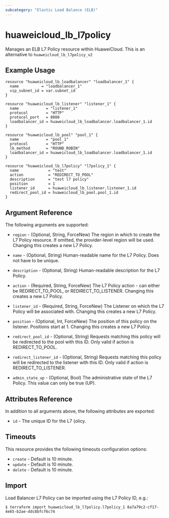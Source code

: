 ```yaml
---
subcategory: "Elastic Load Balance (ELB)"
---
```


# huaweicloud_lb_l7policy

Manages an ELB L7 Policy resource within HuaweiCloud.
This is an alternative to `huaweicloud_lb_l7policy_v2`

## Example Usage

```hcl
resource "huaweicloud_lb_loadbalancer" "loadbalancer_1" {
  name          = "loadbalancer_1"
  vip_subnet_id = var.subnet_id
}

resource "huaweicloud_lb_listener" "listener_1" {
  name            = "listener_1"
  protocol        = "HTTP"
  protocol_port   = 8080
  loadbalancer_id = huaweicloud_lb_loadbalancer.loadbalancer_1.id
}

resource "huaweicloud_lb_pool" "pool_1" {
  name            = "pool_1"
  protocol        = "HTTP"
  lb_method       = "ROUND_ROBIN"
  loadbalancer_id = huaweicloud_lb_loadbalancer.loadbalancer_1.id
}

resource "huaweicloud_lb_l7policy" "l7policy_1" {
  name             = "test"
  action           = "REDIRECT_TO_POOL"
  description      = "test l7 policy"
  position         = 1
  listener_id      = huaweicloud_lb_listener.listener_1.id
  redirect_pool_id = huaweicloud_lb_pool.pool_1.id
}
```

## Argument Reference

The following arguments are supported:

* `region` - (Optional, String, ForceNew) The region in which to create the L7 Policy resource.
    If omitted, the provider-level region will be used.
    Changing this creates a new L7 Policy.

* `name` - (Optional, String) Human-readable name for the L7 Policy. Does not have
    to be unique.

* `description` - (Optional, String) Human-readable description for the L7 Policy.

* `action` - (Required, String, ForceNew) The L7 Policy action - can either be REDIRECT\_TO\_POOL,
    or REDIRECT\_TO\_LISTENER. Changing this creates a new L7 Policy.

* `listener_id` - (Required, String, ForceNew) The Listener on which the L7 Policy will be associated with.
    Changing this creates a new L7 Policy.

* `position` - (Optional, Int, ForceNew) The position of this policy on the listener. Positions start at 1. Changing this creates a new L7 Policy.

* `redirect_pool_id` - (Optional, String) Requests matching this policy will be redirected to the
    pool with this ID. Only valid if action is REDIRECT\_TO\_POOL.

* `redirect_listener_id` - (Optional, String) Requests matching this policy will be redirected to the listener with this ID. Only valid if action is REDIRECT\_TO\_LISTENER.

* `admin_state_up` - (Optional, Bool) The administrative state of the L7 Policy.
    This value can only be true (UP).

## Attributes Reference

In addition to all arguments above, the following attributes are exported:

* `id` - The unique ID for the L7 {olicy.

## Timeouts
This resource provides the following timeouts configuration options:
- `create` - Default is 10 minute.
- `update` - Default is 10 minute.
- `delete` - Default is 10 minute.

## Import

Load Balancer L7 Policy can be imported using the L7 Policy ID, e.g.:

```
$ terraform import huaweicloud_lb_l7policy.l7policy_1 8a7a79c2-cf17-4e65-b2ae-ddc8bfcf6c74
```
